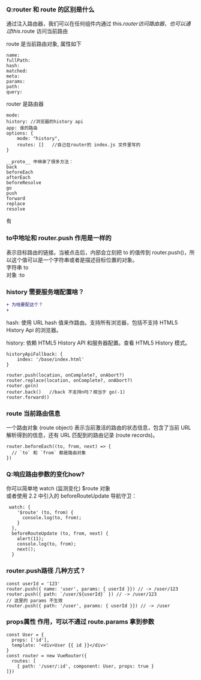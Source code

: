 
### Q:router 和 route 的区别是什么
通过注入路由器，我们可以在任何组件内通过 this.$router 访问路由器，也可以通过 this.$route 访问当前路由

route 是当前路由对象, 属性如下

```
name:
fullPath:
hash:
matched:
meta:
params:
path:
query: 
```

router 是路由器

```
mode:
history: //浏览器的history api
app: 谁的路由
options: {
	mode: "history",
	routes: []   //自己在router的 index.js 文件里写的
}

__proto__ 中继承了很多方法：
back
beforeEach
afterEach
beforeResolve
go
push
forward
replace
resolve

```


 有


### to中地址和 router.push 作用是一样的

表示目标路由的链接。当被点击后，内部会立刻把 to 的值传到 router.push()，所以这个值可以是一个字符串或者是描述目标位置的对象。  
字符串 to  
对象 :to  


### history 需要服务端配置啥？

```diff
+ 为啥要配这个？
+ 
```

hash: 使用 URL hash 值来作路由。支持所有浏览器，包括不支持 HTML5 History Api 的浏览器。

history: 依赖 HTML5 History API 和服务器配置。查看 HTML5 History 模式。


```
historyApiFallback: {
	index: '/base/index.html'
}

router.push(location, onComplete?, onAbort?)
router.replace(location, onComplete?, onAbort?)
router.go(n)
router.back()   //back 不支持n吗？相当于 go(-1)
router.forward()
```
### route 当前路由信息

一个路由对象 (route object) 表示当前激活的路由的状态信息，包含了当前 URL 解析得到的信息，还有 URL 匹配到的路由记录 (route records)。

```
router.beforeEach((to, from, next) => {
  // `to` 和 `from` 都是路由对象
})
```


### Q:响应路由参数的变化how?
你可以简单地 watch (监测变化) $route 对象  
或者使用 2.2 中引入的 beforeRouteUpdate 导航守卫：

```
 watch: {
    '$route' (to, from) {
      console.log(to, from);
    }
  },
  beforeRouteUpdate (to, from, next) {
    alert(11);
    console.log(to, from);
    next();
  }

```


### router.push路径 几种方式？

```
const userId = '123'
router.push({ name: 'user', params: { userId }}) // -> /user/123
router.push({ path: `/user/${userId}` }) // -> /user/123
// 这里的 params 不生效
router.push({ path: '/user', params: { userId }}) // -> /user
```


### props属性 作用，可以不通过 route.params 拿到参数

```
const User = {
  props: ['id'],
  template: '<div>User {{ id }}</div>'
}
const router = new VueRouter({
  routes: [
    { path: '/user/:id', component: User, props: true }
]})

```









